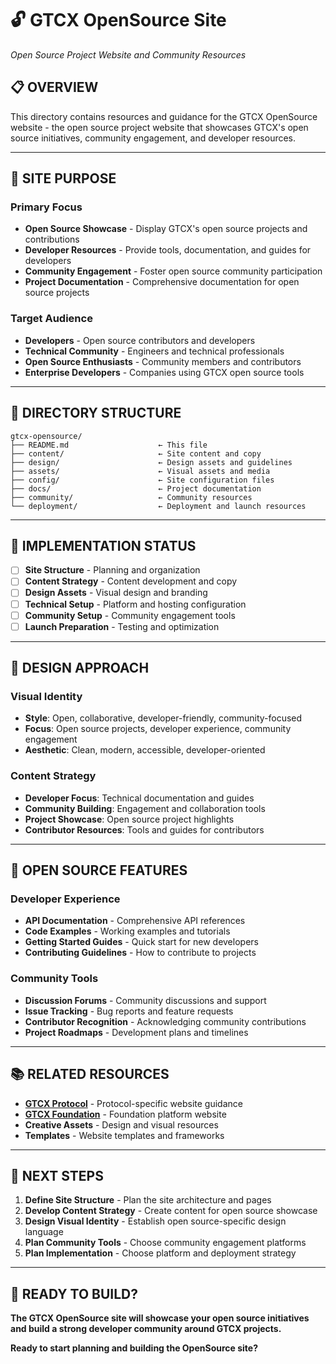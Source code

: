 # 🔓 GTCX OpenSource Site
*Open Source Project Website and Community Resources*

## 📋 **OVERVIEW**

This directory contains resources and guidance for the GTCX OpenSource website - the open source project website that showcases GTCX's open source initiatives, community engagement, and developer resources.

---

## 🎯 **SITE PURPOSE**

### **Primary Focus**
- **Open Source Showcase** - Display GTCX's open source projects and contributions
- **Developer Resources** - Provide tools, documentation, and guides for developers
- **Community Engagement** - Foster open source community participation
- **Project Documentation** - Comprehensive documentation for open source projects

### **Target Audience**
- **Developers** - Open source contributors and developers
- **Technical Community** - Engineers and technical professionals
- **Open Source Enthusiasts** - Community members and contributors
- **Enterprise Developers** - Companies using GTCX open source tools

---

## 📁 **DIRECTORY STRUCTURE**

```
gtcx-opensource/
├── README.md                    ← This file
├── content/                     ← Site content and copy
├── design/                      ← Design assets and guidelines
├── assets/                      ← Visual assets and media
├── config/                      ← Site configuration files
├── docs/                        ← Project documentation
├── community/                   ← Community resources
└── deployment/                  ← Deployment and launch resources
```

---

## 🚀 **IMPLEMENTATION STATUS**

- [ ] **Site Structure** - Planning and organization
- [ ] **Content Strategy** - Content development and copy
- [ ] **Design Assets** - Visual design and branding
- [ ] **Technical Setup** - Platform and hosting configuration
- [ ] **Community Setup** - Community engagement tools
- [ ] **Launch Preparation** - Testing and optimization

---

## 🎨 **DESIGN APPROACH**

### **Visual Identity**
- **Style**: Open, collaborative, developer-friendly, community-focused
- **Focus**: Open source projects, developer experience, community engagement
- **Aesthetic**: Clean, modern, accessible, developer-oriented

### **Content Strategy**
- **Developer Focus**: Technical documentation and guides
- **Community Building**: Engagement and collaboration tools
- **Project Showcase**: Open source project highlights
- **Contributor Resources**: Tools and guides for contributors

---

## 🔧 **OPEN SOURCE FEATURES**

### **Developer Experience**
- **API Documentation** - Comprehensive API references
- **Code Examples** - Working examples and tutorials
- **Getting Started Guides** - Quick start for new developers
- **Contributing Guidelines** - How to contribute to projects

### **Community Tools**
- **Discussion Forums** - Community discussions and support
- **Issue Tracking** - Bug reports and feature requests
- **Contributor Recognition** - Acknowledging community contributions
- **Project Roadmaps** - Development plans and timelines

---

## 📚 **RELATED RESOURCES**

- **[GTCX Protocol](../gtcx-protocol/)** - Protocol-specific website guidance
- **[GTCX Foundation](../gtcx-foundation/)** - Foundation platform website
- **Creative Assets** - Design and visual resources
- **Templates** - Website templates and frameworks

---

## 🎯 **NEXT STEPS**

1. **Define Site Structure** - Plan the site architecture and pages
2. **Develop Content Strategy** - Create content for open source showcase
3. **Design Visual Identity** - Establish open source-specific design language
4. **Plan Community Tools** - Choose community engagement platforms
5. **Plan Implementation** - Choose platform and deployment strategy

---

## 🚀 **READY TO BUILD?**

**The GTCX OpenSource site will showcase your open source initiatives and build a strong developer community around GTCX projects.**

**Ready to start planning and building the OpenSource site?**
